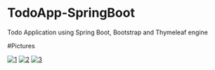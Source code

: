 # TodoApp-SpringBoot
Todo Application using Spring Boot, Bootstrap and Thymeleaf engine

#Pictures

<a href="https://ibb.co/88xwHTX"><img src="https://i.ibb.co/kcDTtkM/1.png" alt="1" border="0"></a>
<a href="https://ibb.co/kBD3Gsg"><img src="https://i.ibb.co/W5zDH4W/2.png" alt="2" border="0"></a>
<a href="https://ibb.co/qkjn10h"><img src="https://i.ibb.co/MMShN8K/3.png" alt="3" border="0"></a>
